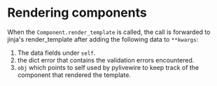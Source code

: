 # Rendering components

When the `Component.render_template` is called, the call is forwarded to jinja's render_template after adding the following data to `**kwargs`:

1. The data fields under `self`.
2. the dict error that contains the validation errors encountered.
3. `obj` which points to self used by pylivewire to keep track of the component that rendered the template.